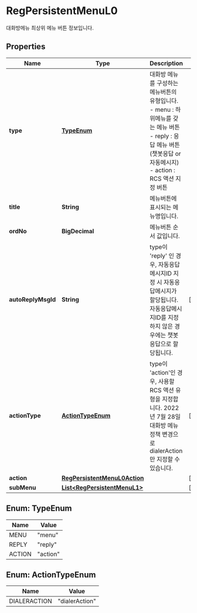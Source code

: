 

# RegPersistentMenuL0

대화방메뉴 최상위 메뉴 버튼 정보입니다.

## Properties

| Name | Type | Description | Notes |
|------------ | ------------- | ------------- | -------------|
|**type** | [**TypeEnum**](#TypeEnum) | 대화방 메뉴를 구성하는 메뉴버튼의 유형입니다. - menu : 하위메뉴를 갖는 메뉴 버튼 - reply : 응답 메뉴 버튼(챗봇응답 or 자동메시지) - action : RCS 액션 지정 버튼   |  |
|**title** | **String** | 메뉴버튼에 표시되는 메뉴명입니다.  |  |
|**ordNo** | **BigDecimal** | 메뉴버튼 순서 값입니다.  |  |
|**autoReplyMsgId** | **String** | type이 &#39;reply&#39; 인 경우, 자동응답메시지ID 지정 시 자동응답메시지가 할당됩니다. 자동응답메시지ID를 지정하지 않은 경우에는 챗봇응답으로 할당됩니다.  |  [optional] |
|**actionType** | [**ActionTypeEnum**](#ActionTypeEnum) | type이 &#39;action&#39;인 경우, 사용할 RCS 액션 유형을 지정합니다. 2022년 7월 28일 대화방 메뉴 정책 변경으로 dialerAction만 지정할 수 있습니다.  |  [optional] |
|**action** | [**RegPersistentMenuL0Action**](RegPersistentMenuL0Action.md) |  |  [optional] |
|**subMenu** | [**List&lt;RegPersistentMenuL1&gt;**](RegPersistentMenuL1.md) |  |  [optional] |



## Enum: TypeEnum

| Name | Value |
|---- | -----|
| MENU | &quot;menu&quot; |
| REPLY | &quot;reply&quot; |
| ACTION | &quot;action&quot; |



## Enum: ActionTypeEnum

| Name | Value |
|---- | -----|
| DIALERACTION | &quot;dialerAction&quot; |



